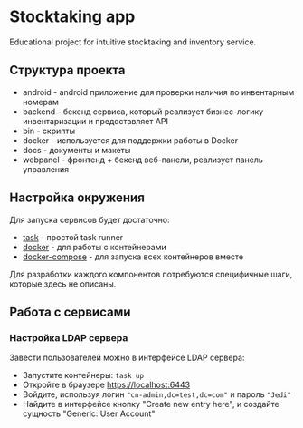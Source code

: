 # Stocktaking app

Educational project for intuitive stocktaking and inventory service.

## Структура проекта

* android - android приложение для проверки наличия по инвентарным номерам
* backend - бекенд сервиса, который реализует бизнес-логику инвентаризации и предоставляет API
* bin - скрипты
* docker - используется для поддержки работы в Docker
* docs - документы и макеты
* webpanel - фронтенд + бекенд веб-панели, реализует панель управления

## Настройка окружения

Для запуска сервисов будет достаточно:

* [task](https://taskfile.org/#/installation) - простой task runner
* [docker](https://docs.docker.com/install) - для работы с контейнерами
* [docker-compose](https://docs.docker.com/compose/install/) - для запуска всех контейнеров вместе

Для разработки каждого компонентов потребуются специфичные шаги, которые здесь не описаны.

## Работа с сервисами

### Настройка LDAP сервера

Завести пользователей можно в интерфейсе LDAP сервера:

* Запустите контейнеры: `task up`
* Откройте в браузере [https://localhost:6443](https://localhost:6443)
* Войдите, используя логин `"cn-admin,dc=test,dc=com"` и пароль `"Jedi"`
* Найдите в интерфейсе кнопку "Create new entry here", и создайте сущность "Generic: User Account"
